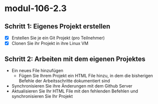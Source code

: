 # modul-106-2.3

## Schritt 1: Eigenes Projekt erstellen

- [X] Erstellen Sie je ein Git Projekt (pro Teilnehmer)
- [X] Clonen Sie ihr Projekt in ihre Linux VM

## Schritt 2: Arbeiten mit dem eigenen Projektes

- Ein neues File hinzufügen
	- Fügen Sie Ihrem Projekt ein HTML File hinzu, in dem die bisherigen Befehle der Arbeitsschritte dokumentiert sind
- Synchronisieren Sie ihre Änderungen mit dem Github Server
- Aktualisieren Sie Ihr HTML File mit den fehlenden Befehlen und synchronisieren Sie Ihr Projekt

